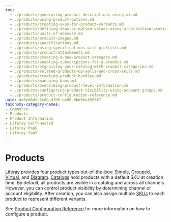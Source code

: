 ```yaml
---
toc:
  - ./products/generating-product-descriptions-using-ai.md
  - ./products/using-product-options.md
  - ./products/creating-skus-for-product-variants.md
  - ./products/defining-skus-as-option-values-using-a-collection-provider.md
  - ./products/units-of-measure.md
  - ./products/product-images.md
  - ./products/specifications.md
  - ./products/using-specifications-with-picklists.md
  - ./products/product-attachments.md
  - ./products/creating-a-new-product-category.md
  - ./products/enabling-subscriptions-for-a-product.md
  - ./products/organizing-your-catalog-with-product-categories.md
  - ./products/related-products-up-sells-and-cross-sells.md
  - ./products/creating-product-bundles.md
  - ./products/managing-boms.md
  - ./products/overriding-product-level-information.md
  - ./products/configuring-product-visibility-using-account-groups.md
  - ./products/product-configuration-reference.md
uuid: 4e6ed6d1-2c0b-4fb5-be90-0bd0ba3923f7
taxonomy-category-names:
- Commerce
- Products
- Product Information
- Liferay Self-Hosted
- Liferay PaaS
- Liferay SaaS
---
```


# Products

Liferay provides four product types out-of-the-box: [Simple](./product-types/creating-a-simple-product.md), [Grouped](./product-types/creating-a-simple-product.md), [Virtual](./product-types/creating-a-simple-product.md), and [Diagram](./product-types/shop-by-diagram.md). [Catalogs](../../catalogs/creating-a-new-catalog.md) hold products with a default SKU at creation time. By default, all products are visible in a catalog and across all channels. However, you can control product visibility by determining channel or account eligibility. After creation, you can also assign multiple [SKUs](./products/creating-skus-for-product-variants.md) to each product to represent different variants.

See [Product Configuration Reference](./products/product-configuration-reference.md) for more information on how to configure a product.
